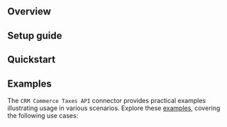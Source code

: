## Overview

[//]: # (TODO: Add overview mentioning the purpose of the module, supported REST API versions, and other high-level details.)

## Setup guide

[//]: # (TODO: Add detailed steps to obtain credentials and configure the module.)

## Quickstart

[//]: # (TODO: Add a quickstart guide to demonstrate a basic functionality of the module, including sample code snippets.)

## Examples

The `CRM Commerce Taxes API` connector provides practical examples illustrating usage in various scenarios. Explore these [examples](https://github.com/module-ballerinax-hubspot.crm.commerce.hscrctaxes/tree/main/examples/), covering the following use cases:

[//]: # (TODO: Add examples)
